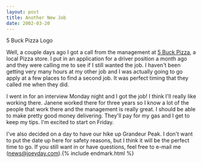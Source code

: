 ```yaml
---
layout: post
title: Another New Job
date: 2002-03-20
---
```


5 Buck Pizza Logo

Well, a couple days ago I got a call from the management at [5 Buck Pizza](http://www.ut-biz.com/5buckpizza), a local Pizza store. I put in an application for a driver position a month ago and they were calling me to see if I still wanted the job. I haven't been getting very many hours at my other job and I was actually going to go apply at a few places to find a second job. It was perfect timing that they called me when they did.

I went in for an interview Monday night and I got the job! I think I'll really like working there. Janene worked there for three years so I know a lot of the people that work there and the management is really great. I should be able to make pretty good money delivering. They'll pay for my gas and I get to keep my tips. I'm excited to start on Friday.

I've also decided on a day to have our hike up Grandeur Peak. I don't want to put the date up here for safety reasons, but I think it will be the perfect time to go. If you still want in or have questions, feel free to e-mail me ([news@joeyday.com](mailto:news@joeyday.com)).{% include endmark.html %}
